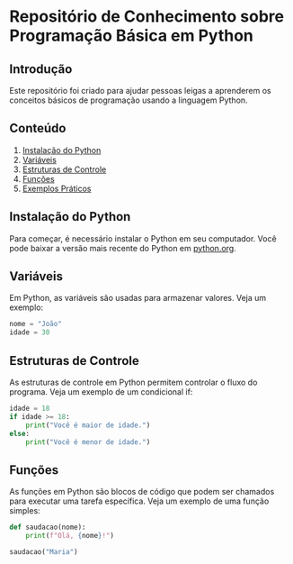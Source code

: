 # Repositório de Conhecimento sobre Programação Básica em Python

## Introdução
Este repositório foi criado para ajudar pessoas leigas a aprenderem os conceitos básicos de programação usando a linguagem Python.

## Conteúdo
1. [Instalação do Python](#instalacao-do-python)
2. [Variáveis](#variaveis)
3. [Estruturas de Controle](#estruturas-de-controle)
4. [Funções](#funcoes)
5. [Exemplos Práticos](#exemplos-praticos)

## Instalação do Python
Para começar, é necessário instalar o Python em seu computador. Você pode baixar a versão mais recente do Python em [python.org](https://www.python.org/downloads/).

## Variáveis
Em Python, as variáveis são usadas para armazenar valores. Veja um exemplo:

```python
nome = "João"
idade = 30
````

## Estruturas de Controle
As estruturas de controle em Python permitem controlar o fluxo do programa. Veja um exemplo de um condicional if:

```Python
idade = 18
if idade >= 18:
    print("Você é maior de idade.")
else:
    print("Você é menor de idade.")
```

## Funções
As funções em Python são blocos de código que podem ser chamados para executar uma tarefa específica. Veja um exemplo de uma função simples:

```Python
def saudacao(nome):
    print(f"Olá, {nome}!")

saudacao("Maria")
```
